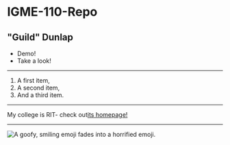 # IGME-110-Repo
## "Guild" Dunlap

- Demo!
- Take a look!

---

<ol>
<li>A first item,</li>
<li>A second item,</li>
<li>And a third item.</li>
</ol>

---

My college is RIT- check out[its homepage!](https://www.rit.edu/)

---
![A goofy, smiling emoji fades into a horrified emoji.](https://i.redd.it/nk0my3m3o0od1.gif)
